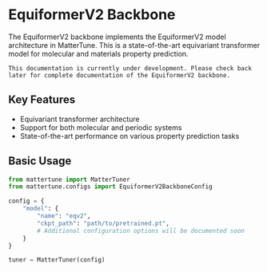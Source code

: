 # EquiformerV2 Backbone

The EquiformerV2 backbone implements the EquiformerV2 model architecture in MatterTune. This is a state-of-the-art equivariant transformer model for molecular and materials property prediction.

```{note}
This documentation is currently under development. Please check back later for complete documentation of the EquiformerV2 backbone.
```

## Key Features

- Equivariant transformer architecture
- Support for both molecular and periodic systems
- State-of-the-art performance on various property prediction tasks

## Basic Usage

```python
from mattertune import MatterTuner
from mattertune.configs import EquiformerV2BackboneConfig

config = {
    "model": {
        "name": "eqv2",
        "ckpt_path": "path/to/pretrained.pt",
        # Additional configuration options will be documented soon
    }
}

tuner = MatterTuner(config)
```
